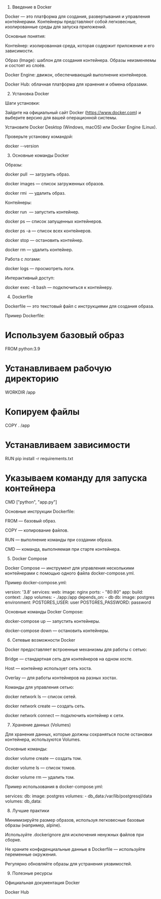 1. Введение в Docker

Docker — это платформа для создания, развертывания и управления контейнерами. Контейнеры представляют собой легковесные, изолированные среды для запуска приложений.

Основные понятия:

Контейнер: изолированная среда, которая содержит приложение и его зависимости.

Образ (Image): шаблон для создания контейнера. Образы неизменяемы и состоят из слоёв.

Docker Engine: движок, обеспечивающий выполнение контейнеров.

Docker Hub: облачная платформа для хранения и обмена образами.

2. Установка Docker

Шаги установки:

Зайдите на официальный сайт Docker (https://www.docker.com) и выберите версию для вашей операционной системы.

Установите Docker Desktop (Windows, macOS) или Docker Engine (Linux).

Проверьте установку командой:

docker --version

3. Основные команды Docker

Образы:

docker pull <image> — загрузить образ.

docker images — список загруженных образов.

docker rmi <image> — удалить образ.

Контейнеры:

docker run <image> — запустить контейнер.

docker ps — список запущенных контейнеров.

docker ps -a — список всех контейнеров.

docker stop <container> — остановить контейнер.

docker rm <container> — удалить контейнер.

Работа с логами:

docker logs <container> — просмотреть логи.

Интерактивный доступ:

docker exec -it <container> bash — подключиться к контейнеру.

4. Dockerfile

Dockerfile — это текстовый файл с инструкциями для создания образа.

Пример Dockerfile:

# Используем базовый образ
FROM python:3.9

# Устанавливаем рабочую директорию
WORKDIR /app

# Копируем файлы
COPY . /app

# Устанавливаем зависимости
RUN pip install -r requirements.txt

# Указываем команду для запуска контейнера
CMD ["python", "app.py"]

Основные инструкции Dockerfile:

FROM — базовый образ.

COPY — копирование файлов.

RUN — выполнение команды при создании образа.

CMD — команда, выполняемая при старте контейнера.

5. Docker Compose

Docker Compose — инструмент для управления несколькими контейнерами с помощью одного файла docker-compose.yml.

Пример docker-compose.yml:

version: '3.8'
services:
  web:
    image: nginx
    ports:
      - "80:80"
  app:
    build:
      context: ./app
    volumes:
      - ./app:/app
    depends_on:
      - db
  db:
    image: postgres
    environment:
      POSTGRES_USER: user
      POSTGRES_PASSWORD: password

Основные команды Docker Compose:

docker-compose up — запустить контейнеры.

docker-compose down — остановить контейнеры.

6. Сетевые возможности Docker

Docker предоставляет встроенные механизмы для работы с сетью:

Bridge — стандартная сеть для контейнеров на одном хосте.

Host — контейнер использует сеть хоста.

Overlay — для работы контейнеров на разных хостах.

Команды для управления сетью:

docker network ls — список сетей.

docker network create <name> — создать сеть.

docker network connect <network> <container> — подключить контейнер к сети.

7. Хранение данных (Volumes)

Для хранения данных, которые должны сохраняться после остановки контейнера, используются Volumes.

Основные команды:

docker volume create <name> — создать том.

docker volume ls — список томов.

docker volume rm <name> — удалить том.

Пример использования в docker-compose.yml:

services:
  db:
    image: postgres
    volumes:
      - db_data:/var/lib/postgresql/data
volumes:
  db_data:

8. Лучшие практики

Минимизируйте размер образов, используя легковесные базовые образы (например, alpine).

Используйте .dockerignore для исключения ненужных файлов при сборке.

Не храните конфиденциальные данные в Dockerfile — используйте переменные окружения.

Регулярно обновляйте образы для устранения уязвимостей.

9. Полезные ресурсы

Официальная документация Docker

Docker Hub

